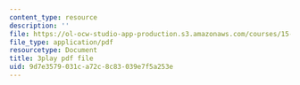 ```yaml
---
content_type: resource
description: ''
file: https://ol-ocw-studio-app-production.s3.amazonaws.com/courses/15-031j-energy-decisions-markets-and-policies-spring-2012/9d7e3579031ca72c8c83039e7f5a253e_XJdqfhuqLJA.pdf
file_type: application/pdf
resourcetype: Document
title: 3play pdf file
uid: 9d7e3579-031c-a72c-8c83-039e7f5a253e
---
```

